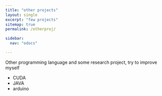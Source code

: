 ```yaml
---
title: "other projects"
layout: single
excerpt: "few projects"
sitemap: true
permalink: /otherproj/

sidebar:
  nav: "odocs"

---
```


Other programming language and some research project, try to improve myself

- CUDA
- JAVA
- arduino
